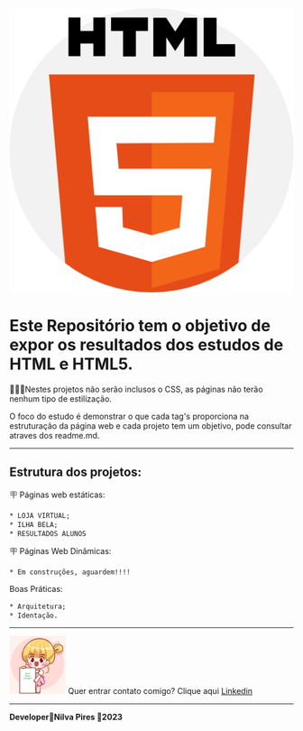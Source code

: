 ![html](imagem/html-5.png)

# Este Repositório tem o objetivo de expor os resultados dos estudos de HTML e HTML5.

🚨🚨🚨Nestes projetos não serão inclusos o CSS, as páginas não terão nenhum tipo
de estilização.

O foco do estudo é demonstrar o que cada tag's proporciona na estruturação da página web e cada projeto tem um objetivo, pode consultar atraves dos readme.md.

---
## Estrutura dos projetos:

🪧 Páginas web estáticas:  

    * LOJA VIRTUAL;
    * ILHA BELA;
    * RESULTADOS ALUNOS

🪧 Páginas Web Dinâmicas:  

    * Em construções, aguardem!!!!

Boas Práticas:

    * Arquitetura;
    * Identação.

---
<img src="imagem/contato.png"  width="100" >  Quer entrar contato comigo? Clique aqui
[Linkedin](www.linkedin.com/in/nilva-pires)


---
__Developer🔸Nilva Pires 🔸2023__


 

